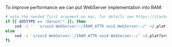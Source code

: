 To improve performance we can put WebServer implementation into RAM:
```bash
# note the needed first argument on mac, for details see https://stackoverflow.com/a/525612
if [[ $OSTYPE == 'darwin'* ]]; then
    sed -i '' 's/void WebServer::/IRAM_ATTR void WebServer::/' ~/.platformio/packages/framework-arduinoespressif32/libraries/WebServer/src/WebServer.cpp
else
    sed -i 's/void WebServer::/IRAM_ATTR void WebServer::/' ~/.platformio/packages/framework-arduinoespressif32/libraries/WebServer/src/WebServer.cpp
fi
```